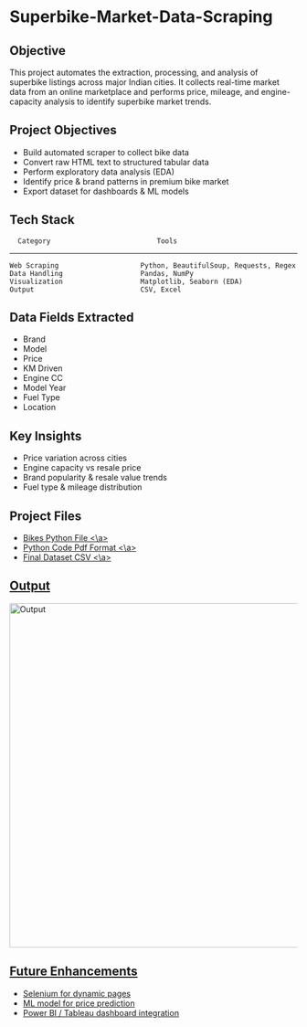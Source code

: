 # Superbike-Market-Data-Scraping

## Objective
This project automates the extraction, processing, and analysis of superbike listings across major Indian cities. It collects real-time market data from an online marketplace and performs price, mileage, and engine-capacity analysis to identify superbike market trends.

## Project Objectives
- Build automated scraper to collect bike data
- Convert raw HTML text to structured tabular data
- Perform exploratory data analysis (EDA)
- Identify price & brand patterns in premium bike market
- Export dataset for dashboards & ML models

## Tech Stack
      Category            	            Tools
-------------------                  ---------------------
    Web Scraping	                Python, BeautifulSoup, Requests, Regex
    Data Handling	                Pandas, NumPy
    Visualization	                Matplotlib, Seaborn (EDA)
    Output	                        CSV, Excel

## Data Fields Extracted
- Brand
- Model
- Price
- KM Driven
- Engine CC
- Model Year
- Fuel Type
- Location

## Key Insights
- Price variation across cities
- Engine capacity vs resale price
- Brand popularity & resale value trends
- Fuel type & mileage distribution

## Project Files
- <a href="https://github.com/Shareef1827/Superbike-Market-Data-Scraping/blob/main/Bikes.ipynb"> Bikes Python File <\a>
- <a href="https://github.com/Shareef1827/Superbike-Market-Data-Scraping/blob/main/Bikes.pdf"> Python Code Pdf Format <\a>
- <a href="https://github.com/Shareef1827/Superbike-Market-Data-Scraping/blob/main/Final_Dataset_CSV.csv"> Final Dataset CSV <\a>

## Output
<img width="1080" height="603" alt="Output" src="https://github.com/user-attachments/assets/0f992b5a-e026-4d12-9f58-fdd6ba780d95" />

## Future Enhancements
- Selenium for dynamic pages
- ML model for price prediction
- Power BI / Tableau dashboard integration
